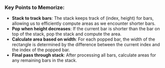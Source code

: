 ### **Key Points to Memorize:**

- **Stack to track bars**: The stack keeps track of (index, height) for bars, allowing us to efficiently compute areas as we encounter shorter bars.
- **Pop when height decreases**: If the current bar is shorter than the bar on top of the stack, pop the stack and compute the area.
- **Calculate area based on width**: For each popped bar, the width of the rectangle is determined by the difference between the current index and the index of the popped bar.
- **Final pass through stack**: After processing all bars, calculate areas for any remaining bars in the stack.

